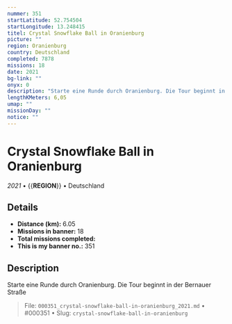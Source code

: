 ```yaml
---
nummer: 351
startLatitude: 52.754504
startLongitude: 13.248415
titel: Crystal Snowflake Ball in Oranienburg
picture: ""
region: Oranienburg
country: Deutschland
completed: 7878
missions: 18
date: 2021
bg-link: ""
onyx: 0
description: "Starte eine Runde durch Oranienburg. Die Tour beginnt in der Bernauer Straße"
lengthKMeters: 6,05
umap: ""
missionDay: ""
notice: ""
---
```

# Crystal Snowflake Ball in Oranienburg

*2021* • {{__REGION__}} • Deutschland





## Details
- **Distance (km):** 6.05
- **Missions in banner:** 18
- **Total missions completed:** 
- **This is my banner no.:** 351



## Description
Starte eine Runde durch Oranienburg. Die Tour beginnt in der Bernauer Straße




> File: `000351_crystal-snowflake-ball-in-oranienburg_2021.md` • #000351 • Slug: `crystal-snowflake-ball-in-oranienburg`
